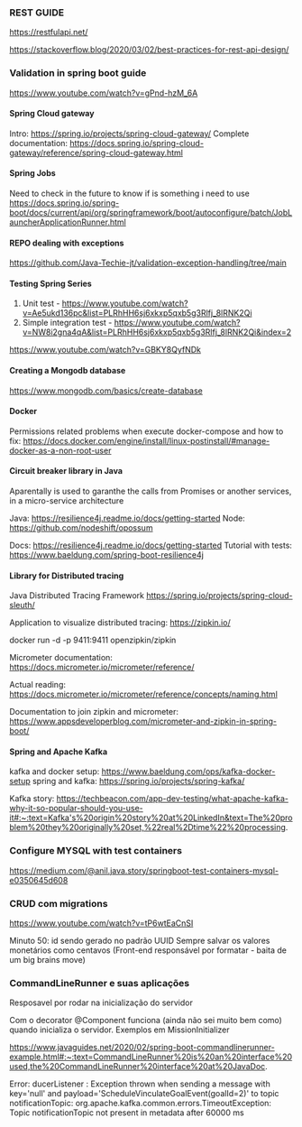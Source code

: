 ### REST GUIDE
https://restfulapi.net/

https://stackoverflow.blog/2020/03/02/best-practices-for-rest-api-design/

### Validation in spring boot guide
https://www.youtube.com/watch?v=gPnd-hzM_6A

#### Spring Cloud gateway
Intro: https://spring.io/projects/spring-cloud-gateway/
Complete documentation: https://docs.spring.io/spring-cloud-gateway/reference/spring-cloud-gateway.html

#### Spring Jobs
Need to check in the future to know if is something i need to use
https://docs.spring.io/spring-boot/docs/current/api/org/springframework/boot/autoconfigure/batch/JobLauncherApplicationRunner.html

#### REPO dealing with exceptions
https://github.com/Java-Techie-jt/validation-exception-handling/tree/main

#### Testing Spring Series
1) Unit test - https://www.youtube.com/watch?v=Ae5ukd136pc&list=PLRhHH6sj6xkxp5qxb5g3Rlfj_8lRNK2Qi
2) Simple integration test - https://www.youtube.com/watch?v=NW8i2gna4qA&list=PLRhHH6sj6xkxp5qxb5g3Rlfj_8lRNK2Qi&index=2

https://www.youtube.com/watch?v=GBKY8QyfNDk

#### Creating a Mongodb database
https://www.mongodb.com/basics/create-database

#### Docker

Permissions related problems when execute docker-compose and how to fix:
https://docs.docker.com/engine/install/linux-postinstall/#manage-docker-as-a-non-root-user

#### Circuit breaker library in Java

Aparentally is used to garanthe the calls from Promises or another services, in a micro-service architecture

Java: https://resilience4j.readme.io/docs/getting-started
Node: https://github.com/nodeshift/opossum

Docs: https://resilience4j.readme.io/docs/getting-started
Tutorial with tests: https://www.baeldung.com/spring-boot-resilience4j

#### Library for Distributed tracing

Java Distributed Tracing Framework
https://spring.io/projects/spring-cloud-sleuth/

Application to visualize distributed tracing:
https://zipkin.io/

docker run -d -p 9411:9411 openzipkin/zipkin

Micrometer documentation:
https://docs.micrometer.io/micrometer/reference/

Actual reading: https://docs.micrometer.io/micrometer/reference/concepts/naming.html

Documentation to join zipkin and micrometer:
https://www.appsdeveloperblog.com/micrometer-and-zipkin-in-spring-boot/

#### Spring and Apache Kafka

kafka and docker setup: https://www.baeldung.com/ops/kafka-docker-setup
spring and kafka: https://spring.io/projects/spring-kafka/

Kafka story:
https://techbeacon.com/app-dev-testing/what-apache-kafka-why-it-so-popular-should-you-use-it#:~:text=Kafka's%20origin%20story%20at%20LinkedIn&text=The%20problem%20they%20originally%20set,%22real%2Dtime%22%20processing.

### Configure MYSQL with test containers

https://medium.com/@anil.java.story/springboot-test-containers-mysql-e0350645d608

### CRUD com migrations
https://www.youtube.com/watch?v=tP6wtEaCnSI

Minuto 50: id sendo gerado no padrão UUID
Sempre salvar os valores monetários como centavos (Front-end responsável por formatar - baita de um big brains move)

### CommandLineRunner e suas aplicações

Resposavel por rodar na inicialização do servidor

Com o decorator @Component funciona (ainda não sei muito bem como) quando inicializa o servidor. Exemplos em MissionInitializer

https://www.javaguides.net/2020/02/spring-boot-commandlinerunner-example.html#:~:text=CommandLineRunner%20is%20an%20interface%20used,the%20CommandLineRunner%20interface%20at%20JavaDoc.

Error:
ducerListener    : Exception thrown when sending a message with key='null' and payload='ScheduleVinculateGoalEvent(goalId=2)' to topic notificationTopic:
org.apache.kafka.common.errors.TimeoutException: Topic notificationTopic not present in metadata after 60000 ms